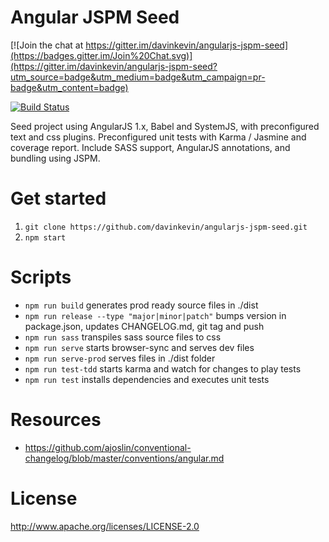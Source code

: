# Angular JSPM Seed

[![Join the chat at https://gitter.im/davinkevin/angularjs-jspm-seed](https://badges.gitter.im/Join%20Chat.svg)](https://gitter.im/davinkevin/angularjs-jspm-seed?utm_source=badge&utm_medium=badge&utm_campaign=pr-badge&utm_content=badge)

[![Build Status](https://travis-ci.org/davinkevin/angularjs-jspm-seed.svg)](https://travis-ci.org/davinkevin/angularjs-jspm-seed)

Seed project using AngularJS 1.x, Babel and SystemJS, with preconfigured text and css plugins.
Preconfigured unit tests with Karma / Jasmine and coverage report. Include SASS support, AngularJS annotations,
and bundling using JSPM.

# Get started

1. `git clone https://github.com/davinkevin/angularjs-jspm-seed.git`
2. `npm start`

# Scripts

- `npm run build` generates prod ready source files in ./dist
- `npm run release --type "major|minor|patch"` bumps version in package.json, updates CHANGELOG.md, git tag and push
- `npm run sass` transpiles sass source files to css
- `npm run serve` starts browser-sync and serves dev files
- `npm run serve-prod` serves files in ./dist folder
- `npm run test-tdd` starts karma and watch for changes to play tests
- `npm run test` installs dependencies and executes unit tests

# Resources

- https://github.com/ajoslin/conventional-changelog/blob/master/conventions/angular.md

# License

http://www.apache.org/licenses/LICENSE-2.0
